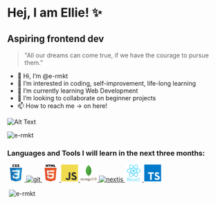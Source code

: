 # Hej, I am Ellie! ✨

## Aspiring frontend dev

> "All our dreams can come true, if we have the courage to pursue them."

- 👋 Hi, I’m @e-rmkt
- 👀 I’m interested in coding, self-improvement, life-long learning
- 🌱 I’m currently learning Web Development
- 💞️ I’m looking to collaborate on beginner projects
- 📫 How to reach me -> on here!


![Alt Text](https://media.giphy.com/media/IcJ6n6VJNjRNS/giphy.gif)
<p align="left"> <img src="https://komarev.com/ghpvc/?username=e-rmkt&label=Profile%20views&color=0e75b6&style=flat" alt="e-rmkt" /> </p>

### Languages and Tools I will learn in the next three months:
<p align="left"> <a href="https://www.w3schools.com/css/" target="_blank" rel="noreferrer"> <img src="https://raw.githubusercontent.com/devicons/devicon/master/icons/css3/css3-original-wordmark.svg" alt="css3" width="40" height="40"/> </a>  <a href="https://git-scm.com/" target="_blank" rel="noreferrer"> <img src="https://www.vectorlogo.zone/logos/git-scm/git-scm-icon.svg" alt="git" width="40" height="40"/> </a> <a href="https://www.w3.org/html/" target="_blank" rel="noreferrer"> <img src="https://raw.githubusercontent.com/devicons/devicon/master/icons/html5/html5-original-wordmark.svg" alt="html5" width="40" height="40"/> </a>  <a href="https://developer.mozilla.org/en-US/docs/Web/JavaScript" target="_blank" rel="noreferrer"> <img src="https://raw.githubusercontent.com/devicons/devicon/master/icons/javascript/javascript-original.svg" alt="javascript" width="40" height="40"/> </a> <a href="https://www.mongodb.com/" target="_blank" rel="noreferrer"> <img src="https://raw.githubusercontent.com/devicons/devicon/master/icons/mongodb/mongodb-original-wordmark.svg" alt="mongodb" width="40" height="40"/> </a> <a href="https://nextjs.org/" target="_blank" rel="noreferrer"> <img src="https://cdn.worldvectorlogo.com/logos/nextjs-2.svg" alt="nextjs" width="40" height="40"/> </a>  <a href="https://reactjs.org/" target="_blank" rel="noreferrer"> <img src="https://raw.githubusercontent.com/devicons/devicon/master/icons/react/react-original-wordmark.svg" alt="react" width="40" height="40"/> </a>  <a href="https://www.typescriptlang.org/" target="_blank" rel="noreferrer"> <img src="https://raw.githubusercontent.com/devicons/devicon/master/icons/typescript/typescript-original.svg" alt="typescript" width="40" height="40"/> </a>  </p>

<p>&nbsp;<img align="center" src="https://github-readme-stats.vercel.app/api?username=e-rmkt&show_icons=true&locale=en" alt="e-rmkt" /></p>

<!---
e-rmkt/e-rmkt is a ✨ special ✨ repository because its `README.md` (this file) appears on your GitHub profile.
You can click the Preview link to take a look at your changes.
--->
